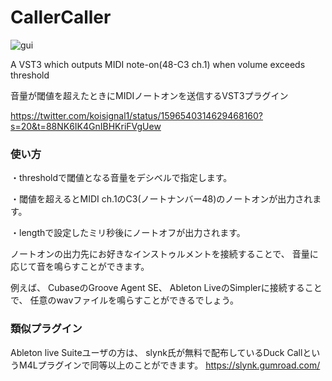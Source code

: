 # CallerCaller

![gui](https://user-images.githubusercontent.com/28836106/209777622-8edf381b-0f31-4a31-9060-8f95b977f152.png)

A VST3 which outputs MIDI note-on(48-C3 ch.1) when volume exceeds threshold

音量が閾値を超えたときにMIDIノートオンを送信するVST3プラグイン

https://twitter.com/koisignal1/status/1596540314629468160?s=20&t=88NK6IK4GnIBHKriFVgUew

### 使い方

・thresholdで閾値となる音量をデシベルで指定します。　

・閾値を超えるとMIDI ch.1のC3(ノートナンバー48)のノートオンが出力されます。
 
・lengthで設定したミリ秒後にノートオフが出力されます。

ノートオンの出力先にお好きなインストゥルメントを接続することで、
音量に応じて音を鳴らすことができます。

例えば、
CubaseのGroove Agent SE、
Ableton LiveのSimplerに接続することで、
任意のwavファイルを鳴らすことができるでしょう。

### 類似プラグイン

Ableton live Suiteユーザの方は、
slynk氏が無料で配布しているDuck CallというM4Lプラグインで同等以上のことができます。
https://slynk.gumroad.com/

